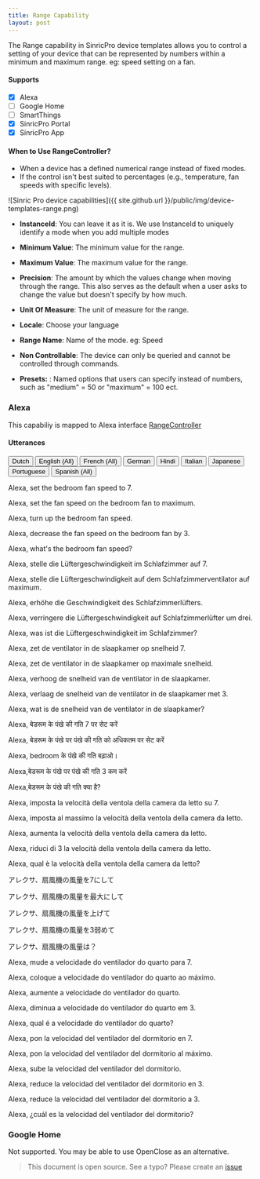 ```yaml
---
title: Range Capability
layout: post
---
```


The Range capability in SinricPro device templates allows you to control a setting of your device that can be represented by numbers within a minimum and maximum range. eg: speed setting on a fan.

#### Supports
 - [x]  Alexa
 - [ ]  Google Home
 - [ ]  SmartThings
 - [x]  SinricPro Portal
 - [x]  SinricPro App

#### When to Use RangeController?

- When a device has a defined numerical range instead of fixed modes.
- If the control isn't best suited to percentages (e.g., temperature, fan speeds with specific levels).


![Sinric Pro device capabilities]({{ site.github.url }}/public/img/device-templates-range.png)

* **InstanceId**: You can leave it as it is. We use InstanceId to uniquely identify a mode when you add multiple modes

* **Minimum Value**: The minimum value for the range.

* **Maximum Value**: The maximum value for the range.

* **Precision**: The amount by which the values change when moving through the range. This also serves as the default when a user asks to change the value but doesn't specify by how much.

* **Unit Of Measure**: The unit of measure for the range.

* **Locale**: Choose your language 

* **Range Name**: Name of the mode. eg: Speed

* **Non Controllable**: The device can only be queried and cannot be controlled through commands.

* **Presets:** : Named options that users can specify instead of numbers, such as "medium" = 50 or "maximum" = 100 ect.


### Alexa 

This capabiliy is mapped to Alexa interface [RangeController](https://developer.amazon.com/en-US/docs/alexa/device-apis/alexa-rangecontroller.html)

#### Utterances

<!-- Alexa Language Tabs -->
<div class="tab">
  <button class="tablinks active" onclick="openLanguage(event, 'alexa-nl-NL')">Dutch</button>
  <button class="tablinks" onclick="openLanguage(event, 'alexa-en-US')">English (All)</button>
  <button class="tablinks" onclick="openLanguage(event, 'alexa-fr-FR')">French (All)</button>
  <button class="tablinks" onclick="openLanguage(event, 'alexa-de-DE')">German</button>  
  <button class="tablinks" onclick="openLanguage(event, 'alexa-hi-IN')">Hindi</button>
  <button class="tablinks" onclick="openLanguage(event, 'alexa-it-IT')">Italian</button>  
  <button class="tablinks" onclick="openLanguage(event, 'alexa-ja-JP')">Japanese</button>
  <button class="tablinks" onclick="openLanguage(event, 'alexa-pt-BR')">Portuguese</button>
  <button class="tablinks" onclick="openLanguage(event, 'alexa-es-ES')">Spanish (All)</button>
</div>

<div id="alexa-en-US" class="tabcontent"> 
    <p>Alexa, set the bedroom fan speed to 7.</p> 
    <p>Alexa, set the fan speed on the bedroom fan to maximum.</p> 
    <p>Alexa, turn up the bedroom fan speed.</p> 
    <p>Alexa, decrease the fan speed on the bedroom fan by 3.</p> 
    <p>Alexa, what's the bedroom fan speed?</p> 
</div>

<div id="alexa-de-DE" class="tabcontent"> 
    <p>Alexa, stelle die Lüftergeschwindigkeit im Schlafzimmer auf 7.</p>
    <p>Alexa, stelle die Lüftergeschwindigkeit auf dem Schlafzimmerventilator auf maximum.</p>
    <p>Alexa, erhöhe die Geschwindigkeit des Schlafzimmerlüfters.</p>
    <p>Alexa, verringere die Lüftergeschwindigkeit auf Schlafzimmerlüfter um drei.</p>
    <p>Alexa, was ist die Lüftergeschwindigkeit im Schlafzimmer?</p>
</div>

<div id="alexa-nl-NL" class="tabcontent" style="display: block;"> 
    <p>Alexa, zet de ventilator in de slaapkamer op snelheid 7.</p>
    <p>Alexa, zet de ventilator in de slaapkamer op maximale snelheid.</p>
    <p>Alexa, verhoog de snelheid van de ventilator in de slaapkamer.</p>
    <p>Alexa, verlaag de snelheid van de ventilator in de slaapkamer met 3.</p>
    <p>Alexa, wat is de snelheid van de ventilator in de slaapkamer?</p>
</div>

<div id="alexa-fr-FR" class="tabcontent"> 
    <p></p>
</div>

<div id="alexa-hi-IN" class="tabcontent"> 
    <p>Alexa, बेडरूम के पंखे की गति 7 पर सेट करें</p>
    <p>Alexa, बेडरूम के पंखे पर पंखे की गति को अधिकतम पर सेट करें</p>
    <p>Alexa, bedroom के पंखे की गति बढ़ाओ।</p>
    <p>Alexa,बेडरूम के पंखे पर पंखे की गति 3 कम करें</p>
    <p>Alexa,बेडरूम के पंखे की गति क्या है?</p>
</div>

<div id="alexa-it-IT" class="tabcontent"> 
    <p>Alexa, imposta la velocità della ventola della camera da letto su 7.</p>
    <p>Alexa, imposta al massimo la velocità della ventola della camera da letto.</p>
    <p>Alexa, aumenta la velocità della ventola della camera da letto.</p>
    <p>Alexa, riduci di 3 la velocità della ventola della camera da letto.</p>
    <p>Alexa, qual è la velocità della ventola della camera da letto?</p>
</div>

<div id="alexa-ja-JP" class="tabcontent"> 
    <p>アレクサ、扇風機の風量を7にして</p>
    <p>アレクサ、扇風機の風量を最大にして</p>
    <p>アレクサ、扇風機の風量を上げて</p>
    <p>アレクサ、扇風機の風量を3弱めて</p>
    <p>アレクサ、扇風機の風量は？</p>
</div>

<div id="alexa-pt-BR" class="tabcontent"> 
    <p>Alexa, mude a velocidade do ventilador do quarto para 7.</p>
    <p>Alexa, coloque a velocidade do ventilador do quarto ao máximo.</p>
    <p>Alexa, aumente a velocidade do ventilador do quarto.</p>
    <p>Alexa, diminua a velocidade do ventilador do quarto em 3.</p>
    <p>Alexa, qual é a velocidade do ventilador do quarto?</p>
</div>

<div id="alexa-es-ES" class="tabcontent"> 
    <p>Alexa, pon la velocidad del ventilador del dormitorio en 7.</p>
    <p>Alexa, pon la velocidad del ventilador del dormitorio al máximo.</p>
    <p>Alexa, sube la velocidad del ventilador del dormitorio.</p>
    <p>Alexa, reduce la velocidad del ventilador del dormitorio en 3.</p>
    <p>Alexa, reduce la velocidad del ventilador del dormitorio a 3.</p>
    <p>Alexa, ¿cuál es la velocidad del ventilador del dormitorio?</p>
</div>

### Google Home

Not supported. You may be able to use OpenClose as an alternative.

> This document is open source. See a typo? Please create an [issue](https://github.com/sinricpro/help-docs)